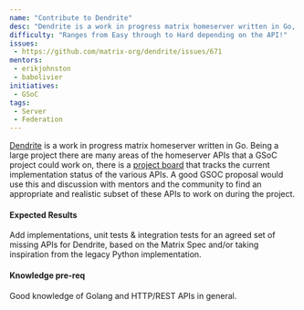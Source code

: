 ```yaml
---
name: "Contribute to Dendrite"
desc: "Dendrite is a work in progress matrix homeserver written in Go, help implement some aspect of the Matrix Federation API"
difficulty: "Ranges from Easy through to Hard depending on the API!"
issues:
 - https://github.com/matrix-org/dendrite/issues/671
mentors:
 - erikjohnston
 - babolivier
initiatives:
 - GSoC
tags:
 - Server
 - Federation
---
```


[Dendrite](https://github.com/matrix-org/dendrite) is a work in progress matrix homeserver written in Go. Being a large project there are many areas of the homeserver APIs that a GSoC project could work on, there is a [project board](https://github.com/matrix-org/dendrite/projects/2) that tracks the current implementation status of the various APIs. A good GSOC proposal would use this and discussion with mentors and the community to find an appropriate and realistic subset of these APIs to work on during the project.

#### Expected Results

Add implementations, unit tests & integration tests for an agreed set of missing APIs for Dendrite, based on the Matrix Spec and/or taking inspiration from the legacy Python implementation.

#### Knowledge pre-req

Good knowledge of Golang and HTTP/REST APIs in general.
